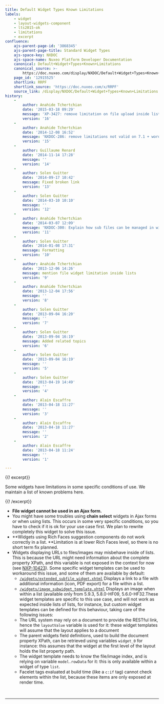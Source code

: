 ```yaml
---
title: Default Widget Types Known Limitations
labels:
    - widget
    - layout-widgets-component
    - lts2015-ok
    - limitations
    - excerpt
confluence:
    ajs-parent-page-id: '3868345'
    ajs-parent-page-title: Standard Widget Types
    ajs-space-key: NXDOC
    ajs-space-name: Nuxeo Platform Developer Documentation
    canonical: Default+Widget+Types+Known+Limitations
    canonical_source: >-
        https://doc.nuxeo.com/display/NXDOC/Default+Widget+Types+Known+Limitations
    page_id: '12915525'
    shortlink: RRPF
    shortlink_source: 'https://doc.nuxeo.com/x/RRPF'
    source_link: /display/NXDOC/Default+Widget+Types+Known+Limitations
history:
    - 
        author: Anahide Tchertchian
        date: '2015-03-18 09:29'
        message: 'XP-3427: remove limitation on file upload inside list'
        version: '16'
    - 
        author: Anahide Tchertchian
        date: '2014-12-08 16:52'
        message: 'NXDOC-286: remove limitations not valid on 7.1 + wording'
        version: '15'
    - 
        author: Guillaume Renard
        date: '2014-11-14 17:28'
        message: ''
        version: '14'
    - 
        author: Solen Guitter
        date: '2014-09-17 10:42'
        message: Fixed broken link
        version: '13'
    - 
        author: Solen Guitter
        date: '2014-03-10 10:10'
        message: ''
        version: '12'
    - 
        author: Anahide Tchertchian
        date: '2014-03-07 12:09'
        message: 'NXDOC-300: Explain how sub files can be managed in widget templates'
        version: '11'
    - 
        author: Solen Guitter
        date: '2014-01-08 17:31'
        message: Formatting
        version: '10'
    - 
        author: Anahide Tchertchian
        date: '2013-12-06 14:26'
        message: mention file widget limitation inside lists
        version: '9'
    - 
        author: Anahide Tchertchian
        date: '2013-12-04 17:56'
        message: ''
        version: '8'
    - 
        author: Solen Guitter
        date: '2013-09-04 16:20'
        message: ''
        version: '7'
    - 
        author: Solen Guitter
        date: '2013-09-04 16:19'
        message: Added related topics
        version: '6'
    - 
        author: Solen Guitter
        date: '2013-09-04 16:19'
        message: ''
        version: '5'
    - 
        author: Solen Guitter
        date: '2013-04-19 14:49'
        message: ''
        version: '4'
    - 
        author: Alain Escaffre
        date: '2013-04-18 11:27'
        message: ''
        version: '3'
    - 
        author: Alain Escaffre
        date: '2013-04-18 11:27'
        message: ''
        version: '2'
    - 
        author: Alain Escaffre
        date: '2013-04-18 11:24'
        message: ''
        version: '1'

---
```

{{! excerpt}}

Some widgets have limitations in some specific conditions of use. We maintain a list of known problems here.

{{! /excerpt}}

*   **File widget cannot be used in an Ajax form.**
*   You might have some troubles using **chain select** widgets in Ajax forms or when using lists. This occurs in some very specific conditions, so you have to check if it is ok for your use case first. We plan to rewrite completely this widget to solve this issue.
*   **Widgets using Rich Faces suggestion components do not work correctly in a list.&nbsp;**Limitation is at lower Rich Faces level, so there is no short term fix planned.
*   Widgets displaying URLs to files/images may misbehave inside of lists. This is because the URL might need information about the complete property XPath, and this variable is not exposed in the context for now (see [NXP-10423](https://jira.nuxeo.com/browse/NXP-10423)). Some specific widget templates can be used to workaround this issue, and some of them are available by default:
    *   [`/widgets/extended_subfile_widget.xhtml`](https://github.com/nuxeo/nuxeo-dm/blob/master/nuxeo-platform-webapp/src/main/resources/web/nuxeo.war/widgets/extended_subfile_widget.xhtml) Displays a link to a file with additional information (icon, PDF export) for a file within a list.
    *   [`/widgets/image_subwidget_template.xhtml`](https://github.com/nuxeo/nuxeo-jsf/blob/master/nuxeo-platform-webapp-base/src/main/resources/web/nuxeo.war/widgets/image_subwidget_template.xhtml) Displays an image when within a list (available only from 5.9.3, 5.8.0-HF09, 5.6.0-HF32.These widget templates are specific to this use case, and will not work as expected inside lists of lists, for instance, but custom widget templates can be defined for this behaviour, taking care of the following issues:
    *   The URL system may rely on a document to provide the RESTful link, hence the&nbsp;`layoutValue` variable is used for it: these widget templates will assume that the layout applies to a document
    *   The parent widgets field definitions, used to build the document property XPath, can be retrieved using variables `widget_0` for instance: this assumes that the widget at the first level of the layout holds the list property path.
    *   The widget template needs to know the file/image index, and is relying on variable `model.rowData` for it: this is only available within a widget of type `list`.
    *   Facelet tags evaluated at build time (like a `c:if` tag) cannot check elements within the list, because these items are only exposed at render time.

&nbsp;

* * *